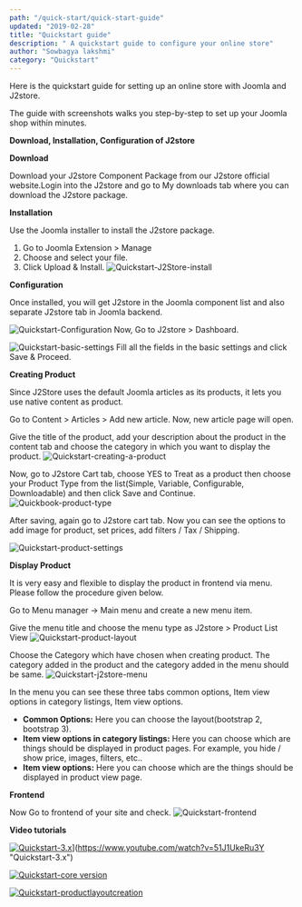 ```yaml
---
path: "/quick-start/quick-start-guide"
updated: "2019-02-28"
title: "Quickstart guide"
description: " A quickstart guide to configure your online store"
author: "Sowbagya lakshmi"
category: "Quickstart"
---
```


Here is the quickstart guide for setting up an online store with Joomla and J2store.

The guide with screenshots walks you step-by-step to set up your Joomla shop within minutes.

**Download, Installation, Configuration of J2store**

**Download**

Download your J2store Component Package from our J2store official website.Login into the J2store and go to My downloads tab where you can download the J2store package.

**Installation**

Use the Joomla installer to install the J2store package.

1. Go to Joomla Extension > Manage
2. Choose and select your file.
3. Click Upload & Install.
![Quickstart-J2Store-install](https://raw.githubusercontent.com/j2store/doc-images/master/quick-start/Quickstart-guide/Quickstart-j2store-install.png)

**Configuration**

Once installed, you will get J2store in the Joomla component list and also separate J2store tab in Joomla backend.

![Quickstart-Configuration](https://raw.githubusercontent.com/j2store/doc-images/master/quick-start/Quickstart-guide/Quickstart-J2Store-component.png)
Now, Go to J2store > Dashboard.

![Quickstart-basic-settings](https://raw.githubusercontent.com/j2store/doc-images/master/quick-start/Quickstart-guide/Quickstart-basic-setttings.png)
Fill all the fields in the basic settings and click Save & Proceed.


**Creating Product**

Since J2Store uses the default Joomla articles as its products, it lets you use native content as product.

Go to Content > Articles > Add new article. Now, new article page will open.

Give the title of the product, add your description about the product in the content tab and choose the category in which you want to display the product.
![Quickstart-creating-a-product](https://raw.githubusercontent.com/j2store/doc-images/master/quick-start/Quickstart-guide/Quickstart-Creating-product.png)

Now, go to J2store Cart tab, choose YES to Treat as a product then choose your Product Type from the list(Simple, Variable, Configurable, Downloadable) and then click Save and Continue.
![Quickbook-product-type](https://raw.githubusercontent.com/j2store/doc-images/master/quick-start/Quickstart-guide/Quickstart-product-type.png)

After saving, again go to J2store cart tab. Now you can see the options to add image for product, set prices, add filters / Tax / Shipping.

![Quickstart-product-settings](https://raw.githubusercontent.com/j2store/doc-images/master/quick-start/Quickstart-guide/Quickstart-product-setting.png)

**Display Product**

It is very easy and flexible to display the product in frontend via menu. Please follow the procedure given below.

Go to Menu manager -> Main menu and create a new menu item.

Give the menu title and choose the menu type as J2store > Product List View
![Quickstart-product-layout](https://raw.githubusercontent.com/j2store/doc-images/master/quick-start/Quickstart-guide/Quickstart-product-layout.png)

Choose the Category which have chosen when creating product. The category added in the product and the category added in the menu should be same.
![Quickstart-j2store-menu](https://raw.githubusercontent.com/j2store/doc-images/master/quick-start/Quickstart-guide/Quickstart-j2store-menu.png)

In the menu you can see these three tabs common options, Item view options in category listings, Item view options.

- **Common Options:** 
       Here you can choose the layout(bootstrap 2, bootstrap 3).
- **Item view options in category listings:** 
       Here you can choose which are things should be displayed in product pages. For example, you hide / show price, images, filters, etc..
- **Item view options:**
       Here you can choose which are the things should be displayed in product view page.


**Frontend**

Now Go to frontend of your site and check.
![Quickstart-frontend](https://raw.githubusercontent.com/j2store/doc-images/master/quick-start/Quickstart-guide/Quickstart-guide.png)

**Video tutorials**

[![Quickstart-3.x](https://img.youtube.com/vi/51J1UkeRu3Y/0.jpg)](https://youtu.be/6H0ATsatLr4)](https://www.youtube.com/watch?v=51J1UkeRu3Y "Quickstart-3.x")

[![Quickstart-core version](https://img.youtube.com/vi/51J1UkeRu3Y/0.jpg)](https://www.youtube.com/watch?v=SOEhlo7woJc "Quickstart-Core version of J2Store")

[![Quickstart-productlayoutcreation](https://img.youtube.com/vi/51J1UkeRu3Y/0.jpg)](https://www.youtube.com/watch?v=HramUPmnTZ4 "Quickstart- Creating a product layout")
